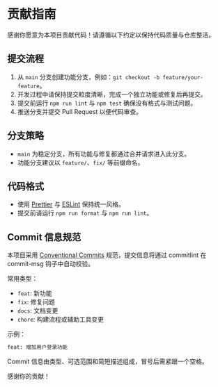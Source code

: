 # 贡献指南

感谢你愿意为本项目贡献代码！请遵循以下约定以保持代码质量与仓库整洁。

## 提交流程

1. 从 `main` 分支创建功能分支，例如：`git checkout -b feature/your-feature`。
2. 开发过程中请保持提交粒度清晰，完成一个独立功能或修复后再提交。
3. 提交前运行 `npm run lint` 与 `npm test` 确保没有格式与测试问题。
4. 推送分支并提交 Pull Request 以便代码审查。

## 分支策略

- `main` 为稳定分支，所有功能与修复都通过合并请求进入此分支。
- 功能分支建议以 `feature/`、`fix/` 等前缀命名。

## 代码格式

- 使用 [Prettier](https://prettier.io/) 与 [ESLint](https://eslint.org/) 保持统一风格。
- 提交前请运行 `npm run format` 与 `npm run lint`。

## Commit 信息规范

本项目采用 [Conventional Commits](https://www.conventionalcommits.org/) 规范，提交信息将通过 commitlint 在 commit-msg 钩子中自动校验。

常用类型：

- `feat`: 新功能
- `fix`: 修复问题
- `docs`: 文档变更
- `chore`: 构建流程或辅助工具变更

示例：

```bash
feat: 增加用户登录功能
```

Commit 信息由类型、可选范围和简短描述组成，冒号后需紧跟一个空格。

感谢你的贡献！
